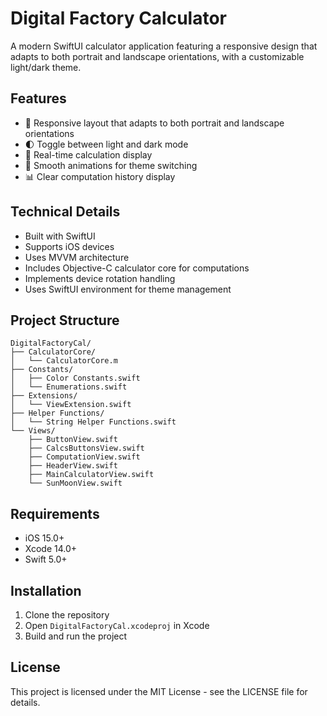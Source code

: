 # Digital Factory Calculator

A modern SwiftUI calculator application featuring a responsive design that adapts to both portrait and landscape orientations, with a customizable light/dark theme.

## Features

- 📱 Responsive layout that adapts to both portrait and landscape orientations
- 🌓 Toggle between light and dark mode
- 🧮 Real-time calculation display
- 💫 Smooth animations for theme switching
- 📊 Clear computation history display

## Technical Details

- Built with SwiftUI
- Supports iOS devices
- Uses MVVM architecture
- Includes Objective-C calculator core for computations
- Implements device rotation handling
- Uses SwiftUI environment for theme management

## Project Structure

```
DigitalFactoryCal/
├── CalculatorCore/
│   └── CalculatorCore.m
├── Constants/
│   ├── Color Constants.swift
│   └── Enumerations.swift
├── Extensions/
│   └── ViewExtension.swift
├── Helper Functions/
│   └── String Helper Functions.swift
└── Views/
    ├── ButtonView.swift
    ├── CalcsButtonsView.swift
    ├── ComputationView.swift
    ├── HeaderView.swift
    ├── MainCalculatorView.swift
    └── SunMoonView.swift
```

## Requirements

- iOS 15.0+
- Xcode 14.0+
- Swift 5.0+

## Installation

1. Clone the repository
2. Open `DigitalFactoryCal.xcodeproj` in Xcode
3. Build and run the project

## License

This project is licensed under the MIT License - see the LICENSE file for details.